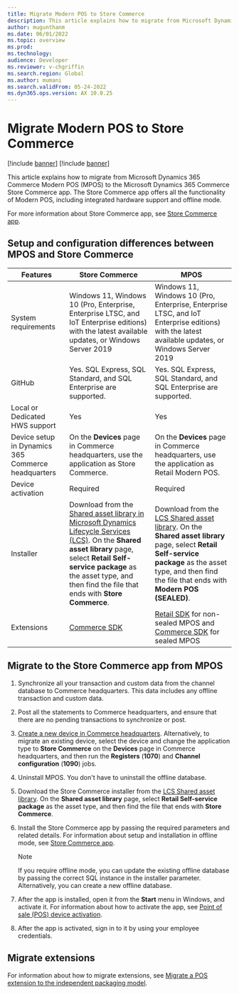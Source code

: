 ```yaml
---
title: Migrate Modern POS to Store Commerce
description: This article explains how to migrate from Microsoft Dynamics 365 Commerce Modern POS (MPOS) to the Microsoft Dynamics 365 Commerce Store Commerce app.
author: mugunthanm
ms.date: 06/01/2022
ms.topic: overview
ms.prod: 
ms.technology: 
audience: Developer
ms.reviewer: v-chgriffin
ms.search.region: Global
ms.author: mumani
ms.search.validFrom: 05-24-2022
ms.dyn365.ops.version: AX 10.0.25
---
```


# Migrate Modern POS to Store Commerce

[!include [banner](../../includes/banner.md)]
[!include [banner](../../includes/preview-banner.md)]

This article explains how to migrate from Microsoft Dynamics 365 Commerce Modern POS (MPOS) to the Microsoft Dynamics 365 Commerce Store Commerce app. The Store Commerce app offers all the functionality of Modern POS, including integrated hardware support and offline mode.

For more information about Store Commerce app, see [Store Commerce app](../store-commerce.md).

## Setup and configuration differences between MPOS and Store Commerce

| Features | Store Commerce | MPOS |
| ------ | ------ |------ |
| System requirements | Windows 11, Windows 10 (Pro, Enterprise, Enterprise LTSC, and IoT Enterprise editions) with the latest available updates, or Windows Server 2019 | Windows 11, Windows 10 (Pro, Enterprise, Enterprise LTSC, and IoT Enterprise editions) with the latest available updates, or Windows Server 2019 |
| GitHub | Yes. SQL Express, SQL Standard, and SQL Enterprise are supported. | Yes. SQL Express, SQL Standard, and SQL Enterprise are supported. |
| Local or Dedicated HWS support | Yes | Yes | 
| Device setup in Dynamics 365 Commerce headquarters | On the **Devices** page in Commerce headquarters, use the application as Store Commerce. | On the **Devices** page in Commerce headquarters, use the application as Retail Modern POS. |
| Device activation | Required | Required |
| Installer | Download from the [Shared asset library in Microsoft Dynamics Lifecycle Services (LCS)](https://lcs.dynamics.com/V2/SharedAssetLibrary). On the **Shared asset library** page, select **Retail Self-service package** as the asset type, and then find the file that ends with **Store Commerce**. | Download from the [LCS Shared asset library](https://lcs.dynamics.com/V2/SharedAssetLibrary). On the **Shared asset library** page, select **Retail Self-service package** as the asset type, and then find the file that ends with **Modern POS (SEALED)**. |
| Extensions | [Commerce SDK](https://github.com/microsoft/Dynamics365Commerce.InStore) | [Retail SDK](../retail-sdk/retail-sdk-overview.md) for non-sealed MPOS and [Commerce SDK](https://github.com/microsoft/Dynamics365Commerce.InStore) for sealed MPOS |
 
## Migrate to the Store Commerce app from MPOS

1. Synchronize all your transaction and custom data from the channel database to Commerce headquarters. This data includes any offline transaction and custom data.
1. Post all the statements to Commerce headquarters, and ensure that there are no pending transactions to synchronize or post.
1. [Create a new device in Commerce headquarters](../../tasks/create-associate-device.md). Alternatively, to migrate an existing device, select the device and change the application type to **Store Commerce** on the **Devices** page in Commerce headquarters, and then run the **Registers** (**1070**) and **Channel configuration** (**1090**) jobs.
1. Uninstall MPOS. You don't have to uninstall the offline database.
1. Download the Store Commerce installer from the [LCS Shared asset library](https://lcs.dynamics.com/V2/SharedAssetLibrary). On the **Shared asset library** page, select **Retail Self-service package** as the asset type, and then find the file that ends with **Store Commerce**.
1. Install the Store Commerce app by passing the required parameters and related details. For information about setup and installation in offline mode, see [Store Commerce app](../store-commerce.md).

    > [!NOTE]
    > If you require offline mode, you can update the existing offline database by passing the correct SQL instance in the installer parameter. Alternatively, you can create a new offline database.

1. After the app is installed, open it from the **Start** menu in Windows, and activate it. For information about how to activate the app, see [Point of sale (POS) device activation](../retail-device-activation.md).
1. After the app is activated, sign in to it by using your employee credentials.

## Migrate extensions

For information about how to migrate extensions, see [Migrate a POS extension to the independent packaging model](migrate-pos-extension.md).
